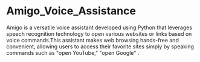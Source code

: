 # Amigo_Voice_Assistance
Amigo is a versatile voice assistant developed using Python that leverages speech recognition technology to open various websites or links based on voice commands.This assistant makes web browsing hands-free and convenient, allowing users to access their favorite sites simply by speaking commands such as "open YouTube," "open Google" .

